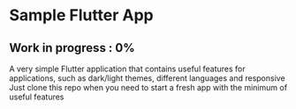 # Sample Flutter App

## Work in progress : 0%

A very simple Flutter application that contains useful features for applications, such as dark/light themes, different languages and responsive
Just clone this repo when you need to start a fresh app with the minimum of useful features
